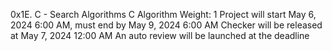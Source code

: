 0x1E. C - Search Algorithms
C
Algorithm
 Weight: 1
 Project will start May 6, 2024 6:00 AM, must end by May 9, 2024 6:00 AM
 Checker will be released at May 7, 2024 12:00 AM
 An auto review will be launched at the deadline

